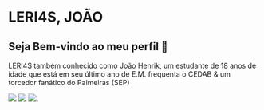 # LERI4S, JOÃO
## Seja Bem-vindo ao meu perfil 👋

LERI4S também conhecido como João Henrik, um estudante de 18 anos de idade que está em seu último ano de E.M. frequenta o CEDAB & um torcedor fanático do Palmeiras (SEP)

![](https://tenor.com/pt-BR/view/dancinha-comemorando-vai-vai-vai-palmeiras-campe%C3%A3o-brasileiro-gif-1328071259393297624.gif)
![](https://tenor.com/pt-BR/view/matuê-fumaça-gif-8018697885712319041.gif)
![](https://tenor.com/pt-BR/view/smoking-smoke-gif-25003355.gif).

